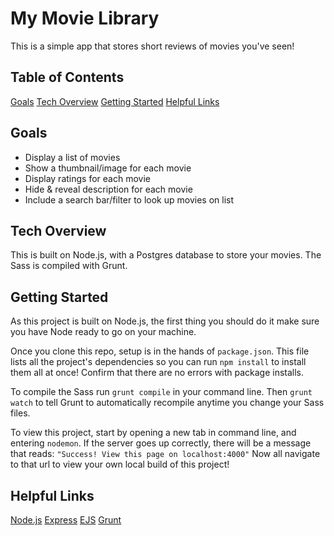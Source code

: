 # My Movie Library

This is a simple app that stores short reviews of movies you've seen!

## Table of Contents
[Goals](#goals)
[Tech Overview](#tech-overview)
[Getting Started](#getting-started)
[Helpful Links](#helpful-links)

## Goals
* Display a list of movies 
* Show a thumbnail/image for each movie
* Display ratings for each movie
* Hide & reveal description for each movie
* Include a search bar/filter to look up movies on list 

## Tech Overview
This is built on Node.js, with a Postgres database to store your movies. The Sass is compiled with Grunt.

## Getting Started
As this project is built on Node.js, the first thing you should do it make sure you have Node ready to go on your machine.

Once you clone this repo, setup is in the hands of `package.json`. This file lists all the project's dependencies so you can run `npm install` to install them all at once! Confirm that there are no errors with package installs.

To compile the Sass run `grunt compile` in your command line. Then `grunt watch` to tell Grunt to automatically recompile anytime you change your Sass files.

To view this project, start by opening a new tab in command line, and entering `nodemon`. If the server goes up correctly, there will be a message that reads: `"Success! View this page on localhost:4000"` Now all navigate to that url to view your own local build of this project!

## Helpful Links
[Node.js](https://nodejs.org/en/)
[Express](http://expressjs.com/)
[EJS](http://www.embeddedjs.com/)
[Grunt](http://gruntjs.com/)